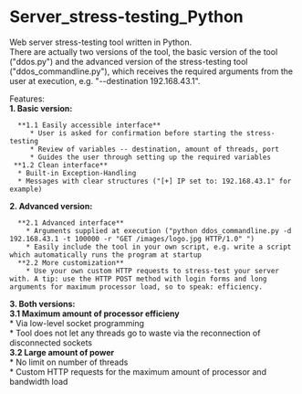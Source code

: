 # Server_stress-testing_Python

Web server stress-testing tool written in Python.  
There are actually two versions of the tool, the basic version of the tool ("ddos.py") and the advanced version of the stress-testing tool ("ddos_commandline.py"), which receives the required arguments from the user at execution, e.g. "--destination 192.168.43.1".  

Features:  
  **1. Basic version:**  
  
      **1.1 Easily accessible interface**  
         * User is asked for confirmation before starting the stress-testing    
         * Review of variables -- destination, amount of threads, port 
         * Guides the user through setting up the required variables   
     **1.2 Clean interface**  
      * Built-in Exception-Handling  
      * Messages with clear structures ("[+] IP set to: 192.168.43.1" for example)  
        
  **2. Advanced version:**  
  
      **2.1 Advanced interface**    
        * Arguments supplied at execution ("python ddos_commandline.py -d 192.168.43.1 -t 100000 -r "GET /images/logo.jpg HTTP/1.0" ")  
        * Easily include the tool in your own script, e.g. write a script which automatically runs the program at startup  
      **2.2 More customization**  
        * Use your own custom HTTP requests to stress-test your server with. A tip: use the HTTP POST method with login forms and long arguments for maximum processor load, so to speak: efficiency.  
        
  **3. Both versions:**  
      **3.1 Maximum amount of processor efficieny**  
        * Via low-level socket programming  
        * Tool does not let any threads go to waste via the reconnection of disconnected sockets  
      **3.2  Large amount of power**  
        * No limit on number of threads  
        * Custom HTTP requests for the maximum amount of processor and bandwidth load    
    
